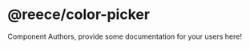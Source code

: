 @reece/color-picker
===============================================


Component Authors, provide some documentation for your users here!